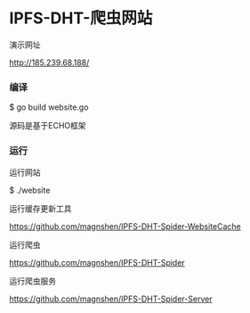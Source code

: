 # IPFS-DHT-爬虫网站

演示网址

http://185.239.68.188/

### 编译

$ go build website.go

源码是基于ECHO框架

### 运行

运行网站

$ ./website

运行缓存更新工具

https://github.com/magnshen/IPFS-DHT-Spider-WebsiteCache

运行爬虫

https://github.com/magnshen/IPFS-DHT-Spider

运行爬虫服务

https://github.com/magnshen/IPFS-DHT-Spider-Server

